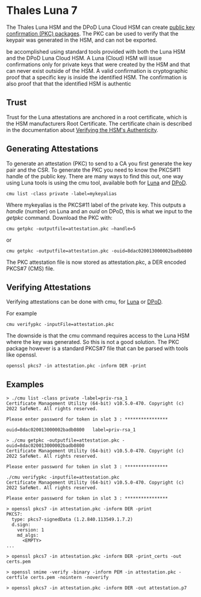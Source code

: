 # Thales Luna 7

The Thales Luna HSM and the DPoD Luna Cloud HSM can create [public key confirmation (PKC) packages](https://data-protection-updates.gemalto.com/2020/04/15/public-key-confirmation-meeting-ca-browser-forum-standards-with-luna-and-luna-cloud-hsms/). The PKC can be used to verify that the keypair was generated in the HSM, and can not be exported.


be accomplished using standard tools provided with both the Luna HSM and the DPoD Luna Cloud HSM.
A Luna (Cloud) HSM will issue confirmations only for private keys that were created by the HSM and that can never exist outside of the HSM. A valid confirmation is cryptographic proof that a specific key is inside the identified HSM. The confirmation is also proof that that the identified HSM is authentic

## Trust

Trust for the Luna attestations are anchored in a root certificate, which is the HSM manufacturers Root Certificate. The certificate chain is described in the documentation about [Verifying the HSM's Authenticity](https://thalesdocs.com/gphsm/luna/7/docs/network/Content/admin_partition/confirm/confirm_hsm.htm).
 
## Generating Attestations

To generate an attestation (PKC) to send to a CA you first generate the key pair and the CSR. To generate the PKC you need to know the PKCS#11 handle of the public key. There are many ways to find this out, one way using Luna tools is using the cmu tool, available both for [Luna](https://thalesdocs.com/gphsm/luna/7/docs/network/Content/Utilities/cmu/cmu_getpkc.htm?Highlight=getpkc) and [DPoD](https://thalesdocs.com/dpod/services/luna_cloud_hsm/extern/client_guides/Content/Utilities/cmu/cmu_getpkc.htm). 
```
cmu list -class private -label=mykeyalias
```
Where mykeyalias is the PKCS#11 label of the private key. This outputs a *handle* (number) on Luna and an *ouid* on DPoD, this is what we input to the *getpkc* command. Download the PKC with:
```
cmu getpkc -outputfile=attestation.pkc –handle=5
```
or
```
cmu getpkc -outputfile=attestation.pkc -ouid=8dac020013000002badb0800
```
The PKC attestation file is now stored as attestation.pkc, a DER encoded PKCS#7 (CMS) file.

## Verifying Attestations

Verifying attestations can be done with cmu, for [Luna](https://thalesdocs.com/gphsm/luna/7/docs/network/Content/Utilities/cmu/cmu_verifypkc.htm) or [DPoD](https://thalesdocs.com/dpod/services/luna_cloud_hsm/extern/client_guides/Content/Utilities/cmu/cmu_verifypkc.htm).

For example
```
cmu verifypkc -inputFile=attestation.pkc
```

The downside is that the cmu command requires access to the Luna HSM where the key was generated. So this is not a good solution. The PKC package however is a standard PKCS#7 file that can be parsed with tools like openssl.
```
openssl pkcs7 -in attestation.pkc -inform DER -print
```

## Examples
```
> ./cmu list -class private -label=priv-rsa_1
Certificate Management Utility (64-bit) v10.5.0-470. Copyright (c) 2022 SafeNet. All rights reserved.

Please enter password for token in slot 3 : ****************

ouid=8dac020013000002badb0800	label=priv-rsa_1

> ./cmu getpkc -outputfile=attestation.pkc -ouid=8dac020013000002badb0800
Certificate Management Utility (64-bit) v10.5.0-470. Copyright (c) 2022 SafeNet. All rights reserved.

Please enter password for token in slot 3 : ****************

./cmu verifypkc -inputfile=attestation.pkc 
Certificate Management Utility (64-bit) v10.5.0-470. Copyright (c) 2022 SafeNet. All rights reserved.

Please enter password for token in slot 3 : ****************

> openssl pkcs7 -in attestation.pkc -inform DER -print
PKCS7: 
  type: pkcs7-signedData (1.2.840.113549.1.7.2)
  d.sign: 
    version: 1
    md_algs:
      <EMPTY>
...

> openssl pkcs7 -in attestation.pkc -inform DER -print_certs -out certs.pem

> openssl smime -verify -binary -inform PEM -in attestation.pkc -certfile certs.pem -nointern -noverify

> openssl pkcs7 -in attestation.pkc -inform DER -out attestation.p7

```

